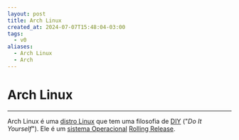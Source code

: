 ```yaml
---
layout: post
title: Arch Linux
created_at: 2024-07-07T15:48:04-03:00
tags:
  - v0
aliases:
  - Arch Linux
  - Arch
---
```

# Arch Linux
---
Arch Linux é uma [distro Linux](api/2024/06/2024-06-30-Distro_Linux.md) que tem uma filosofia de [DIY](DIY.md) ("_Do It Yourself_"). Ele é um [sistema Operacional](api/2024/06/2024-06-30-Sistema_Operacional.md) [Rolling Release](Rolling%20Release).